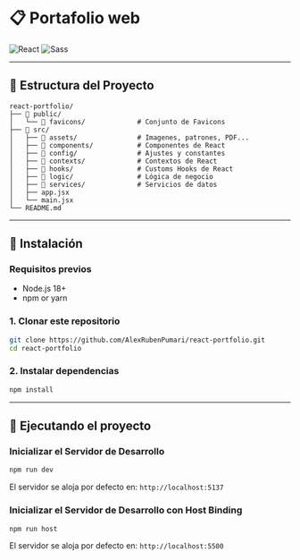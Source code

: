 # 📋 Portafolio web
![React](https://img.shields.io/badge/React-19.0.0-blue?style=for-the-badge&logo=react)
![Sass](https://img.shields.io/badge/Sass-1.89.2-cc6699?style=for-the-badge&logo=sass&logoColor=white)

---

## 📁 Estructura del Proyecto

```
react-portfolio/
├── 📁 public/                  
│   └── 📁 favicons/             # Conjunto de Favicons
├── 📁 src/
│   ├── 📁 assets/               # Imagenes, patrones, PDF...
│   ├── 📁 components/           # Componentes de React
│   ├── 📁 config/               # Ajustes y constantes
│   ├── 📁 contexts/             # Contextos de React
│   ├── 📁 hooks/                # Customs Hooks de React
│   ├── 📁 logic/                # Lógica de negocio
│   ├── 📁 services/             # Servicios de datos
│   ├── app.jsx 
│   └── main.jsx 
└── README.md
```

---

## 🚀 Instalación

### Requisitos previos
- Node.js 18+ 
- npm or yarn

### 1. Clonar este repositorio
```bash
git clone https://github.com/AlexRubenPumari/react-portfolio.git
cd react-portfolio
```

### 2. Instalar dependencias
```bash
npm install
```

---

## 🚀 Ejecutando el proyecto

### Inicializar el Servidor de Desarrollo
```bash
npm run dev
```
El servidor se aloja por defecto en: `http://localhost:5137`

### Inicializar el Servidor de Desarrollo con Host Binding
```bash
npm run host
```
El servidor se aloja por defecto en: `http://localhost:5500`